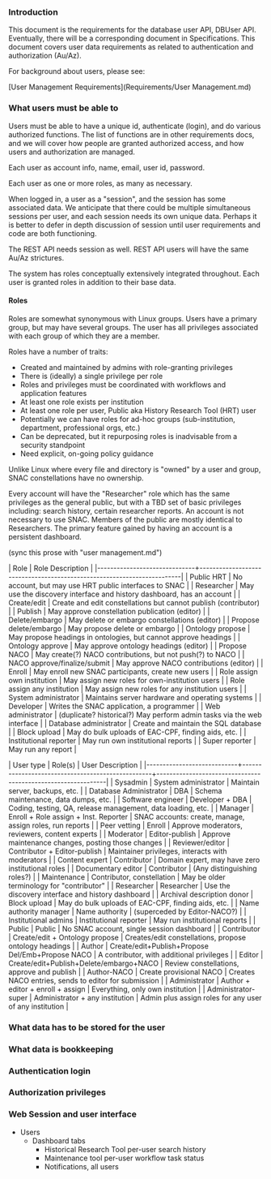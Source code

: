 
### Introduction

This document is the requirements for the database user API, DBUser API. Eventually, there will be a
corresponding document in Specifications. This document covers user data requirements as related to
authentication and authorization (Au/Az).

For background about users, please see:

[User Management Requirements](Requirements/User Management.md)

### What users must be able to

Users must be able to have a unique id, authenticate (login), and do various authorized functions. The list of
functions are in other requirements docs, and we will cover how people are granted authorized access, and how
users and authorization are managed.

Each user as account info, name, email, user id, password.

Each user as one or more roles, as many as necessary.

When logged in, a user as a "session", and the session has some associated data. We anticipate that there
could be multiple simultaneous sessions per user, and each session needs its own unique data. Perhaps it is
better to defer in depth discussion of session until user requirements and code are both functioning.

The REST API needs session as well. REST API users will have the same Au/Az strictures.

The system has roles conceptually extensively integrated throughout. Each user is granted roles in addition to
their base data.

#### Roles

Roles are somewhat synonymous with Linux groups. Users have a primary group, but may have several groups. The
user has all privileges associated with each group of which they are a member.

Roles have a number of traits:

- Created and maintained by admins with role-granting privileges
- There is (ideally) a single privilege per role
- Roles and privileges must be coordinated with workflows and application features
- At least one role exists per institution
- At least one role per user, Public aka History Research Tool (HRT) user
- Potentially we can have roles for ad-hoc groups (sub-institution, department, professional orgs, etc.)
- Can be deprecated, but it repurposing roles is inadvisable from a security standpoint
- Need explicit, on-going policy guidance
   
Unlike Linux where every file and directory is "owned" by a user and group, SNAC constellations have no
ownership.

Every account will have the "Researcher" role which has the same privileges as the general public, but with a
TBD set of basic privileges including: search history, certain researcher reports. An account is not necessary
to use SNAC. Members of the public are mostly identical to Researchers. The primary feature gained by having
an account is a persistent dashboard.

(sync this prose with "user management.md")


| Role                         | Role Description                                                       |
|------------------------------+------------------------------------------------------------------------|
| Public HRT                   | No account, but may use HRT public interfaces to SNAC                  |
| Researcher                   | May use the discovery interface and history dashboard, has an account  |
| Create/edit                  | Create and edit constellations but cannot publish (contributor)        |
| Publish                      | May approve constellation publication (editor)                         |
| Delete/embargo               | May delete or embargo constellations  (editor)                         |
| Propose delete/embargo       | May propose delete or embargo                                          |
| Ontology propose             | May propose headings in ontologies, but cannot approve headings        |
| Ontology approve             | May approve ontology headings (editor)                                 |
| Propose NACO                 | May create(?) NACO contributions, but not push(?) to NACO              |
| NACO approve/finalize/submit | May approve NACO contributions (editor)                                |
| Enroll                       | May enroll new SNAC participants, create new users                     |
| Role assign own institution  | May assign new roles for own-institution users                         |
| Role assign any institution  | May assign new roles for any institution users                         |
| System administrator         | Maintains server hardware and operating systems                        |
| Developer                    | Writes the SNAC application, a programmer                              |
| Web administrator            | (duplicate? historical?) May perform admin tasks via the web interface |
| Database administrator       | Create and maintain the SQL database                                   |
| Block upload                 | May do bulk uploads of EAC-CPF, finding aids, etc.                     |
| Institutional reporter       | May run own institutional reports                                      |
| Super reporter               | May run any report                                                     |


| User type                  | Role(s)                                          | User Description                                             |
|----------------------------+--------------------------------------------------+--------------------------------------------------------------|
| Sysadmin                   | System administrator                             | Maintain server, backups, etc.                               |
| Database Administrator     | DBA                                              | Schema maintenance, data dumps, etc.                         |
| Software engineer          | Developer + DBA                                  | Coding, testing, QA, release management, data loading, etc.  |
| Manager                    | Enroll + Role assign + Inst. Reporter            | SNAC accounts: create, manage, assign roles, run reports     |
| Peer vetting               | Enroll                                           | Approve moderators, reviewers, content experts               |
| Moderator                  | Editor-publish                                   | Approve maintenance changes, posting those changes           |
| Reviewer/editor            | Contributor + Editor-publish                     | Maintainer privileges, interacts with moderators             |
| Content expert             | Contributor                                      | Domain expert, may have zero institutional roles             |
| Documentary editor         | Contributor                                      | (Any distinguishing roles?)                                  |
| Maintenance                | Contributor, constellation                       | May be older terminology for "contributor"                   |
| Researcher                 | Researcher                                       | Use the discovery interface and history dashboard            |
| Archival description donor | Block upload                                     | May do bulk uploads of EAC-CPF, finding aids, etc.           |
| Name authority manager     | Name authority                                   | (superceded by Editor-NACO?)                                 |
| Institutional admins       | Institutional reporter                           | May run institutional reports                                |
| Public                     | Public                                           | No SNAC account, single session dashboard                    |
| Contributor                | Create/edit + Ontology propose                   | Creates/edit constellations, propose ontology headings       |
| Author                     | Create/edit+Publish+Propose Del/Emb+Propose NACO | A contributor, with additional privileges                    |
| Editor                     | Create/edit+Publish+Delete/embargo+NACO          | Review constellations, approve and publish                   |
| Author-NACO                | Create provisional NACO                          | Creates NACO entries, sends to editor for submission         |
| Administrator              | Author + editor + enroll + assign                | Everything, only own institution                             |
| Administrator-super        | Administrator + any institution                  | Admin plus assign roles for any user of any institution      |


### What data has to be stored for the user

### What data is bookkeeping

### Authentication login

### Authorization privileges

### Web Session and user interface

- Users
    - Dashboard tabs
        - Historical Research Tool per-user search history
        - Maintenance tool per-user workflow task status
        - Notifications, all users
